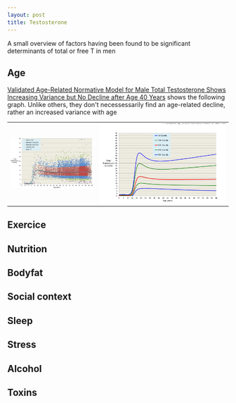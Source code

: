 ```yaml
---
layout: post
title: Testosterone
---
```


A small overview of factors having been found to be significant determinants of total or free T in men

## Age


[Validated Age-Related Normative Model for Male Total Testosterone Shows Increasing Variance but No Decline after Age 40 Years](https://pmc.ncbi.nlm.nih.gov/articles/PMC4190174/) shows the following graph. Unlike others, they don't necessessarily find an age-related decline, rather an increased variance with age

|||
|---|---|
|![](testo_age.jpg) | ![](testo_age_percentiles.png) |



## Exercice

## Nutrition

## Bodyfat

## Social context

## Sleep

## Stress

## Alcohol

## Toxins